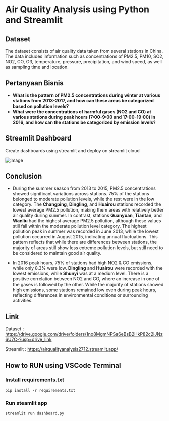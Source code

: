 # Air Quality Analysis using Python and Streamlit

## Dataset

The dataset consists of air quality data taken from several stations in China. The data includes information such as concentrations of PM2.5, PM10, SO2, NO2, CO, O3, temperature, pressure, precipitation, and wind speed, as well as sampling time and location.

## Pertanyaan Bisnis

- **What is the pattern of PM2.5 concentrations during winter at various stations from 2013-2017, and how can these areas be categorized based on pollution levels?**
- **What were the concentrations of harmful gases (NO2 and CO) at various stations during peak hours (7:00-9:00 and 17:00-19:00) in 2016, and how can the stations be categorized by emission levels?**

## Streamlit Dashboard

Create dashboards using streamlit and deploy on streamlit cloud

![image](https://github.com/user-attachments/assets/600a8a17-fcb3-4c3d-8a19-c2e8631fb6be)

## Conclusion

- During the summer season from 2013 to 2015, PM2.5 concentrations showed significant variations across stations. 75% of the stations belonged to moderate pollution levels, while the rest were in the low category. The **Changping**, **Dingling**, and **Huairou** stations recorded the lowest average PM2.5 pollution, making them areas with relatively better air quality during summer. In contrast, stations **Guanyuan**, **Tiantan**, and **Wanliu** had the highest average PM2.5 pollution, although these values still fall within the moderate pollution level category. The highest pollution peak in summer was recorded in June 2013, while the lowest pollution occurred in August 2015, indicating annual fluctuations. This pattern reflects that while there are differences between stations, the majority of areas still show less extreme pollution levels, but still need to be considered to maintain good air quality.

- In 2016 peak hours, 75% of stations had high NO2 & CO emissions, while only 8.3% were low. **Dingling** and **Huairou** were recorded with the lowest emissions, while **Shunyi** was at a medium level. There is a positive correlation between NO2 and CO, where an increase in one of the gases is followed by the other. While the majority of stations showed high emissions, some stations remained low even during peak hours, reflecting differences in environmental conditions or surrounding activities.

## Link

Dataset : https://drive.google.com/drive/folders/1no8MgmNPSa6eBsB2HkP82c2iJNz6U7C-?usp=drive_link

Streamlit : https://airqualityanalysis2712.streamlit.app/

## How to RUN using VSCode Terminal

### Install requirements.txt
```
pip install -r requirements.txt
```

### Run steamlit app
```
streamlit run dashboard.py
```
